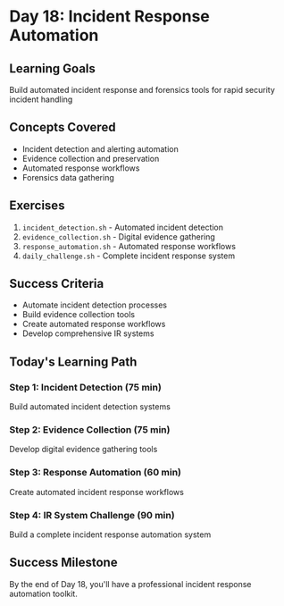 # Day 18: Incident Response Automation

## Learning Goals
Build automated incident response and forensics tools for rapid security incident handling

## Concepts Covered
- Incident detection and alerting automation
- Evidence collection and preservation
- Automated response workflows
- Forensics data gathering

## Exercises
1. `incident_detection.sh` - Automated incident detection
2. `evidence_collection.sh` - Digital evidence gathering
3. `response_automation.sh` - Automated response workflows
4. `daily_challenge.sh` - Complete incident response system

## Success Criteria
- Automate incident detection processes
- Build evidence collection tools
- Create automated response workflows
- Develop comprehensive IR systems

## Today's Learning Path

### Step 1: Incident Detection (75 min)
Build automated incident detection systems

### Step 2: Evidence Collection (75 min)
Develop digital evidence gathering tools

### Step 3: Response Automation (60 min)
Create automated incident response workflows

### Step 4: IR System Challenge (90 min)
Build a complete incident response automation system

## Success Milestone
By the end of Day 18, you'll have a professional incident response automation toolkit.
